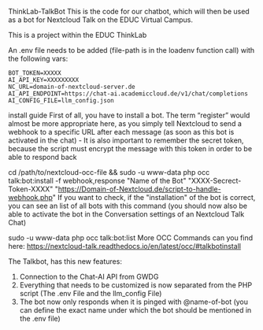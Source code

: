 ThinkLab-TalkBot
This is the code for our chatbot, which will then be used as a bot for Nextcloud Talk on the EDUC Virtual Campus.

This is a project within the EDUC ThinkLab

An .env file needs to be added (file-path is in the loadenv function call) with the following vars:
```
BOT_TOKEN=XXXXX 
AI_API_KEY=XXXXXXXXX
NC_URL=domain-of-nextcloud-server.de
AI_API_ENDPOINT=https://chat-ai.academiccloud.de/v1/chat/completions
AI_CONFIG_FILE=llm_config.json
```

install guide
First of all, you have to install a bot. The term “register” would almost be more appropriate here, as you simply tell Nextcloud to send a webhook to a specific URL after each message (as soon as this bot is activated in the chat) - It is also important to remember the secret token, because the script must encrypt the message with this token in order to be able to respond back

cd /path/to/nextcloud-occ-file && sudo -u www-data php occ talk:bot:install -f webhook,response "Name of the Bot" "XXXX-Secrect-Token-XXXX" "https://Domain-of-Nextcloud.de/script-to-handle-webhook.php"
If you want to check, if the "installation" of the bot is correct, you can see an list of all bots with this command (you should now also be able to activate the bot in the Conversation settings of an Nextcloud Talk Chat)

sudo  -u www-data php occ talk:bot:list
More OCC Commands can you find here: https://nextcloud-talk.readthedocs.io/en/latest/occ/#talkbotinstall




The Talkbot, has this new features:

1. Connection to the Chat-AI API from GWDG
2. Everything that needs to be customized is now separated from the PHP script (The .env File and the llm_config File)
3. The bot now only responds when it is pinged with @name-of-bot (you can define the exact name under which the bot should be mentioned in the .env file)
